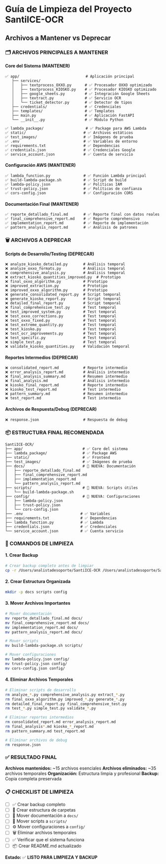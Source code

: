 # Guía de Limpieza del Proyecto SantiICE-OCR
## Archivos a Mantener vs Deprecar

### 🗂️ ARCHIVOS PRINCIPALES A MANTENER

#### **Core del Sistema (MANTENER)**
```
✅ app/                              # Aplicación principal
   ├── services/
   │   ├── textprocess_OXXO.py      # ✅ Procesador OXXO optimizado
   │   ├── textprocess_KIOSKO.py    # ✅ Procesador KIOSKO optimizado
   │   ├── google_sheets.py         # ✅ Integración Google Sheets
   │   ├── textract.py              # ✅ Servicio OCR
   │   └── ticket_detector.py       # ✅ Detector de tipos
   ├── credentials/                 # ✅ Credenciales
   ├── templates/                   # ✅ Templates
   ├── main.py                      # ✅ Aplicación FastAPI
   └── __init__.py                  # ✅ Módulo Python

✅ lambda_package/                   # ✅ Package para AWS Lambda
✅ static/                          # ✅ Archivos estáticos
✅ test_images/                     # ✅ Imágenes de prueba
✅ .env                             # ✅ Variables de entorno
✅ requirements.txt                 # ✅ Dependencias
✅ credentials.json                 # ✅ Credenciales Google
✅ service_account.json             # ✅ Cuenta de servicio
```

#### **Configuración AWS (MANTENER)**
```
✅ lambda_function.py               # ✅ Función Lambda principal
✅ build-lambda-package.sh          # ✅ Script de build
✅ lambda-policy.json               # ✅ Políticas IAM
✅ trust-policy.json                # ✅ Políticas de confianza
✅ cors-config.json                 # ✅ Configuración CORS
```

#### **Documentación Final (MANTENER)**
```
✅ reporte_detallado_final.md       # ✅ Reporte final con datos reales
✅ final_comprehensive_report.md    # ✅ Reporte comprehensivo
✅ implementation_report.md         # ✅ Reporte de implementación
✅ pattern_analysis_report.md       # ✅ Análisis de patrones
```

### 🗑️ ARCHIVOS A DEPRECAR

#### **Scripts de Desarrollo/Testing (DEPRECAR)**
```
❌ analyze_kiosko_detailed.py       # Análisis temporal
❌ analyze_oxxo_formats.py          # Análisis temporal
❌ comprehensive_analysis.py        # Análisis temporal
❌ extract_kiosko_quantities_improved.py  # Prototipo
❌ final_oxxo_algorithm.py          # Prototipo
❌ improved_extraction.py           # Prototipo
❌ improved_oxxo_algorithm.py       # Prototipo
❌ generate_consolidated_report.py  # Script temporal
❌ generate_kiosko_report.py        # Script temporal
❌ detailed_final_report.py         # Script temporal
❌ final_comprehensive_test.py      # Test temporal
❌ test_improved_system.py          # Test temporal
❌ test_oxxo_corrections.py         # Test temporal
❌ test_oxxo_fixed.py               # Test temporal
❌ test_extreme_quantity.py         # Test temporal
❌ test_kiosko.py                   # Test temporal
❌ test_ocr_improvements.py         # Test temporal
❌ test_specific.py                 # Test temporal
❌ simple_test.py                   # Test temporal
❌ validate_kiosko_quantities.py    # Validación temporal
```

#### **Reportes Intermedios (DEPRECAR)**
```
❌ consolidated_report.md           # Reporte intermedio
❌ error_analysis_report.md         # Análisis intermedio
❌ final_analysis_summary.md        # Resumen intermedio
❌ final_analysis.md                # Análisis intermedio
❌ kiosko_final_report.md           # Reporte intermedio
❌ kiosko_test_report.md            # Test intermedio
❌ pattern_summary.md               # Resumen intermedio
❌ test_report.md                   # Test intermedio
```

#### **Archivos de Respuesta/Debug (DEPRECAR)**
```
❌ response.json                    # Respuesta de debug
```

### 📦 ESTRUCTURA FINAL RECOMENDADA

```
SantiICE-OCR/
├── app/                           # ✅ Core del sistema
├── lambda_package/                # ✅ Package AWS
├── static/                        # ✅ Frontend
├── test_images/                   # ✅ Imágenes de prueba
├── docs/                          # 📁 NUEVA: Documentación
│   ├── reporte_detallado_final.md
│   ├── final_comprehensive_report.md
│   ├── implementation_report.md
│   └── pattern_analysis_report.md
├── scripts/                       # 📁 NUEVA: Scripts útiles
│   └── build-lambda-package.sh
├── config/                        # 📁 NUEVA: Configuraciones
│   ├── lambda-policy.json
│   ├── trust-policy.json
│   └── cors-config.json
├── .env                          # ✅ Variables
├── requirements.txt              # ✅ Dependencias
├── lambda_function.py            # ✅ Lambda
├── credentials.json              # ✅ Credenciales
└── service_account.json          # ✅ Cuenta servicio
```

### 🔧 COMANDOS DE LIMPIEZA

#### **1. Crear Backup**
```bash
# Crear backup completo antes de limpiar
cp -r /Users/analistadesoporte/SantiICE-OCR /Users/analistadesoporte/SantiICE-OCR-BACKUP-$(date +%Y%m%d)
```

#### **2. Crear Estructura Organizada**
```bash
mkdir -p docs scripts config
```

#### **3. Mover Archivos Importantes**
```bash
# Mover documentación
mv reporte_detallado_final.md docs/
mv final_comprehensive_report.md docs/
mv implementation_report.md docs/
mv pattern_analysis_report.md docs/

# Mover scripts
mv build-lambda-package.sh scripts/

# Mover configuraciones
mv lambda-policy.json config/
mv trust-policy.json config/
mv cors-config.json config/
```

#### **4. Eliminar Archivos Temporales**
```bash
# Eliminar scripts de desarrollo
rm analyze_*.py comprehensive_analysis.py extract_*.py
rm final_oxxo_algorithm.py improved_*.py generate_*.py
rm detailed_final_report.py final_comprehensive_test.py
rm test_*.py simple_test.py validate_*.py

# Eliminar reportes intermedios
rm consolidated_report.md error_analysis_report.md
rm final_analysis*.md kiosko_*_report.md
rm pattern_summary.md test_report.md

# Eliminar archivos de debug
rm response.json
```

### ✅ RESULTADO FINAL

**Archivos mantenidos:** ~15 archivos esenciales
**Archivos eliminados:** ~35 archivos temporales
**Organización:** Estructura limpia y profesional
**Backup:** Copia completa preservada

### 📋 CHECKLIST DE LIMPIEZA

- [ ] ✅ Crear backup completo
- [ ] 📁 Crear estructura de carpetas
- [ ] 📄 Mover documentación a `docs/`
- [ ] 🔧 Mover scripts a `scripts/`
- [ ] ⚙️ Mover configuraciones a `config/`
- [ ] 🗑️ Eliminar archivos temporales
- [ ] ✅ Verificar que el sistema funciona
- [ ] 📦 Crear README.md actualizado

**Estado:** ✅ **LISTO PARA LIMPIEZA Y BACKUP**